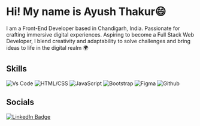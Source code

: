 # Hi! My name is Ayush Thakur😄

I am a Front-End Developer based in Chandigarh, India.
Passionate for crafting immersive digital experiences. Aspiring to become a Full Stack Web Developer, I blend creativity and adaptability to solve challenges and bring ideas to life in the digital realm 🌍

## Skills
![Vs Code](https://skillicons.dev/icons?i=vscode)
![HTML/CSS](https://skillicons.dev/icons?i=html,css)
![JavaScript](https://skillicons.dev/icons?i=js)
![Bootstrap](https://skillicons.dev/icons?i=bootstrap)
![Figma](https://skillicons.dev/icons?i=figma)
![Github](https://skillicons.dev/icons?i=github)


## Socials
[![LinkedIn Badge](https://img.shields.io/badge/LinkedIn-blue?style=for-the-badge&logo=linkedin&logoColor=white)](https://www.linkedin.com/in/ayushthakur79/)
